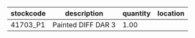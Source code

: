 |stockcode|description|quantity|location|
|---------|-----------|--------|--------|
|41703_P1|Painted DIFF DAR 3|1.00||
